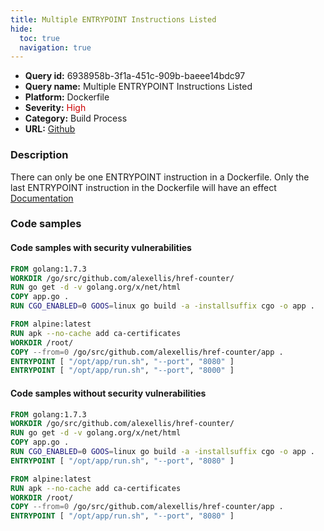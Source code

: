 ```yaml
---
title: Multiple ENTRYPOINT Instructions Listed
hide:
  toc: true
  navigation: true
---
```


<style>
  .highlight .hll {
    background-color: #ff171742;
  }
  .md-content {
    max-width: 1100px;
    margin: 0 auto;
  }
</style>

-   **Query id:** 6938958b-3f1a-451c-909b-baeee14bdc97
-   **Query name:** Multiple ENTRYPOINT Instructions Listed
-   **Platform:** Dockerfile
-   **Severity:** <span style="color:#C00">High</span>
-   **Category:** Build Process
-   **URL:** [Github](https://github.com/Checkmarx/kics/tree/master/assets/queries/dockerfile/multiple_entrypoint_instructions_listed)

### Description
There can only be one ENTRYPOINT instruction in a Dockerfile. Only the last ENTRYPOINT instruction in the Dockerfile will have an effect<br>
[Documentation](https://docs.docker.com/engine/reference/builder/#entrypoint)

### Code samples
#### Code samples with security vulnerabilities
```dockerfile title="Postitive test num. 1 - dockerfile file" hl_lines="11"
FROM golang:1.7.3
WORKDIR /go/src/github.com/alexellis/href-counter/
RUN go get -d -v golang.org/x/net/html  
COPY app.go .
RUN CGO_ENABLED=0 GOOS=linux go build -a -installsuffix cgo -o app .

FROM alpine:latest  
RUN apk --no-cache add ca-certificates
WORKDIR /root/
COPY --from=0 /go/src/github.com/alexellis/href-counter/app .
ENTRYPOINT [ "/opt/app/run.sh", "--port", "8080" ]
ENTRYPOINT [ "/opt/app/run.sh", "--port", "8000" ]

```


#### Code samples without security vulnerabilities
```dockerfile title="Negative test num. 1 - dockerfile file"
FROM golang:1.7.3
WORKDIR /go/src/github.com/alexellis/href-counter/
RUN go get -d -v golang.org/x/net/html  
COPY app.go .
RUN CGO_ENABLED=0 GOOS=linux go build -a -installsuffix cgo -o app .
ENTRYPOINT [ "/opt/app/run.sh", "--port", "8080" ]

FROM alpine:latest  
RUN apk --no-cache add ca-certificates
WORKDIR /root/
COPY --from=0 /go/src/github.com/alexellis/href-counter/app .
ENTRYPOINT [ "/opt/app/run.sh", "--port", "8080" ]
```
